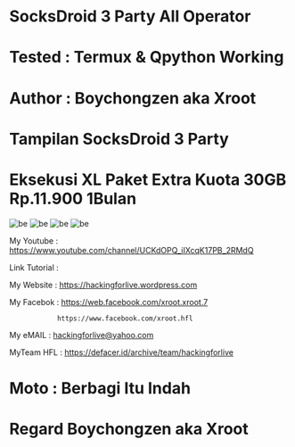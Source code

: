 # SocksDroid 3 Party All Operator

# Tested : Termux & Qpython Working

# Author : Boychongzen aka Xroot

# Tampilan SocksDroid 3 Party
# Eksekusi XL Paket Extra Kuota 30GB Rp.11.900 1Bulan
![be](https://raw.githubusercontent.com/boychongzen18/SocksDroid/master/socksdroid.jpg)
![be](https://raw.githubusercontent.com/boychongzen18/SocksDroid/master/popon.jpg)
![be](https://raw.githubusercontent.com/boychongzen18/SocksDroid/master/uler.jpg)
![be](https://raw.githubusercontent.com/boychongzen18/SocksDroid/master/yt.jpg)

My Youtube    : https://www.youtube.com/channel/UCKdOPQ_iIXcqK17PB_2RMdQ

Link Tutorial : 

My Website    : https://hackingforlive.wordpress.com

My Facebok    : https://web.facebook.com/xroot.xroot.7

                https://www.facebook.com/xroot.hfl

My eMAIL      : hackingforlive@yahoo.com

MyTeam HFL    : https://defacer.id/archive/team/hackingforlive

# Moto : Berbagi Itu Indah

# Regard Boychongzen aka Xroot
